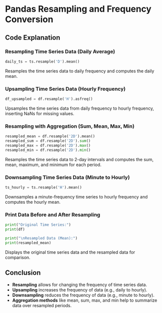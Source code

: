 # Pandas Resampling and Frequency Conversion

## Code Explanation
<a name="code-explanation"></a>

### Resampling Time Series Data (Daily Average)
<a name="resampling-daily-average"></a>
```python
daily_ts = ts.resample('D').mean()
```
Resamples the time series data to daily frequency and computes the daily mean.

### Upsampling Time Series Data (Hourly Frequency)
<a name="upsampling-hourly"></a>
```python
df_upsampled = df.resample('H').asfreq()
```
Upsamples the time series data from daily frequency to hourly frequency, inserting NaNs for missing values.

### Resampling with Aggregation (Sum, Mean, Max, Min)
<a name="resampling-aggregation"></a>
```python
resampled_mean = df.resample('2D').mean()
resampled_sum = df.resample('2D').sum()
resampled_max = df.resample('2D').max()
resampled_min = df.resample('2D').min()
```
Resamples the time series data to 2-day intervals and computes the sum, mean, maximum, and minimum for each period.

### Downsampling Time Series Data (Minute to Hourly)
<a name="downsampling-minute-to-hourly"></a>
```python
ts_hourly = ts.resample('H').mean()
```
Downsamples a minute-frequency time series to hourly frequency and computes the hourly mean.

### Print Data Before and After Resampling
<a name="print-before-after-resampling"></a>
```python
print("Original Time Series:")
print(df)

print("\nResampled Data (Mean):")
print(resampled_mean)
```
Displays the original time series data and the resampled data for comparison.

## Conclusion
<a name="conclusion"></a>
- **Resampling** allows for changing the frequency of time series data.
- **Upsampling** increases the frequency of data (e.g., daily to hourly).
- **Downsampling** reduces the frequency of data (e.g., minute to hourly).
- **Aggregation methods** like mean, sum, max, and min help to summarize data over resampled periods.
